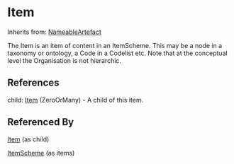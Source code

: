 
# Item

Inherits from: [NameableArtefact](NameableArtefact.md)



The Item is an item of content in an ItemScheme. This may be a node in a taxonomy or ontology, a Code in a Codelist etc. Note that at the conceptual level the Organisation is not hierarchic.



## References

child: [Item](Item.md) (ZeroOrMany) - A child of this item.



## Referenced By

[Item](Item.md) (as child)

[ItemScheme](ItemScheme.md) (as items)


    